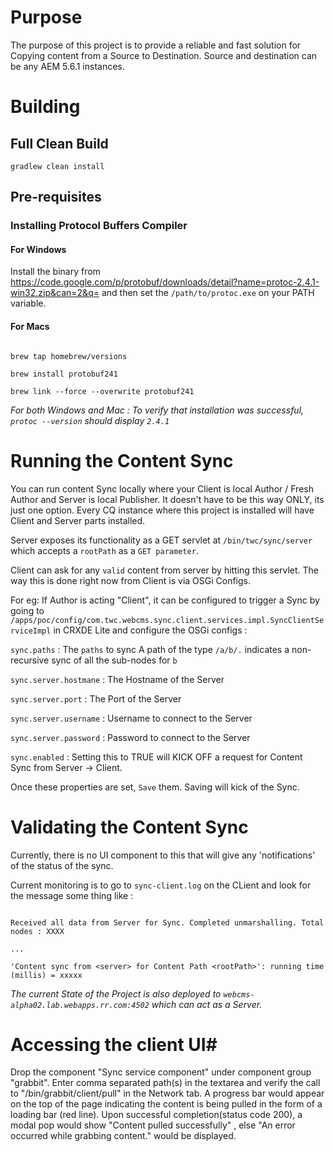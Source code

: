# Purpose #

The purpose of this project is to provide a reliable and fast solution for Copying content from a Source to Destination.
Source and destination can be any AEM 5.6.1 instances.
 
# Building #

## Full Clean Build ##

`gradlew clean install` 

## Pre-requisites ##

### Installing Protocol Buffers Compiler ###

#### For Windows ####

Install the binary from https://code.google.com/p/protobuf/downloads/detail?name=protoc-2.4.1-win32.zip&can=2&q= and then set the `/path/to/protoc.exe` on your PATH variable.

#### For Macs ####

```

brew tap homebrew/versions

brew install protobuf241

brew link --force --overwrite protobuf241

```

_For both Windows and Mac : To verify that installation was successful, `protoc --version` should display `2.4.1`_

# Running the Content Sync #

You can run content Sync locally where your Client is local Author / Fresh Author and Server is local Publisher. It doesn't have to be this way ONLY, its just one option. Every CQ instance where this project is installed will have Client and Server parts installed.

Server exposes its functionality as a GET servlet at `/bin/twc/sync/server` which accepts a `rootPath` as a `GET parameter`.

Client can ask for any `valid` content from server by hitting this servlet. The way this is done right now from Client is via OSGi Configs.

For eg: If Author is acting "Client", it can be configured to trigger a Sync by going to 
`/apps/poc/config/com.twc.webcms.sync.client.services.impl.SyncClientServiceImpl` in CRXDE Lite and configure the OSGi configs :

`sync.paths` : The `paths` to sync
A path of the type `/a/b/.` indicates a non-recursive sync of all the sub-nodes for `b`

`sync.server.hostmane` : The Hostname of the Server

`sync.server.port` : The Port of the Server

`sync.server.username` : Username to connect to the Server

`sync.server.password` : Password to connect to the Server

`sync.enabled` : Setting this to TRUE will KICK OFF a request for Content Sync from Server -> Client.

Once these properties are set, `Save` them. Saving will kick of the Sync.

# Validating the Content Sync #

Currently, there is no UI component to this that will give any 'notifications' of the status of the sync.

Current monitoring is to go to `sync-client.log` on the CLient and look for the message some thing like : 

```

Received all data from Server for Sync. Completed unmarshalling. Total nodes : XXXX

...

'Content sync from <server> for Content Path <rootPath>': running time (millis) = xxxxx

```

*The current State of the Project is also deployed to `webcms-alpha02.lab.webapps.rr.com:4502` which can act as a Server.*


# Accessing the client UI#

Drop the component "Sync service component" under component group "grabbit". Enter comma separated path(s) in the textarea and verify the call to "/bin/grabbit/client/pull" in the Network tab.
A progress bar would appear on the top of the page indicating the content is being pulled in the form of a loading bar (red line).
Upon successful completion(status code 200), a modal pop would show "Content pulled successfully" , else "An error occurred while grabbing content." would be displayed.

